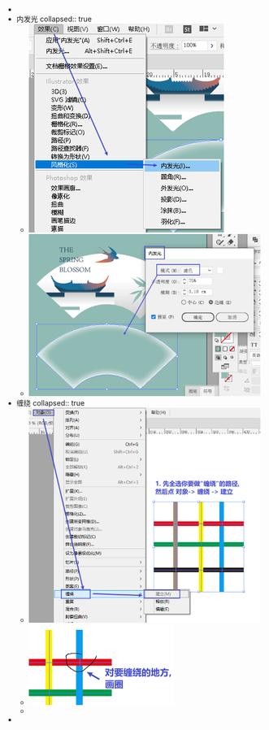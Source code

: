-
- 内发光
  collapsed:: true
	- ![image.png](../assets/image_1665457547499_0.png)
	- ![image.png](../assets/image_1665457501548_0.png)
- 缠绕
  collapsed:: true
	- ![image.png](../assets/image_1669466854872_0.png)
	- ![image.png](../assets/image_1669466906387_0.png)
	-
-
